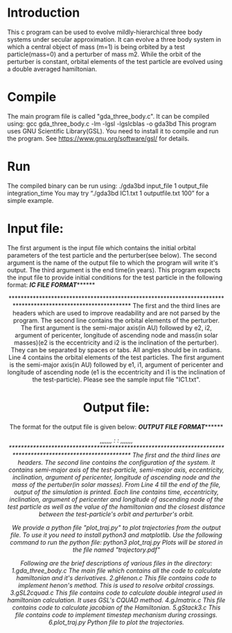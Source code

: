 # Introduction

This c program can be used to evolve mildly-hierarchical three body systems under secular approximation. It can evolve a three body system in which a central object of mass (m=1) is being orbited by a test particle(mass=0) and a perturber of mass m2. While the orbit of the perturber is constant, orbital elements of the test particle are evolved using a double averaged hamiltonian. 

# Compile

The main program file is called  "gda_three_body.c". It can be compiled using:
		gcc gda_three_body.c -lm -lgsl -lgslcblas -o gda3bd
This program uses GNU Scientific Library(GSL). You need to install it to compile and run the program. See https://www.gnu.org/software/gsl/ for details. 

# Run

The compiled binary can be run using:
		./gda3bd input_file 1 output_file integration_time
You may try “./gda3bd IC1.txt 1 outputfile.txt 100” for a simple example.
		
# Input file:		

The first argument is the input file which contains the initial orbital parameters of the test particle and the perturber(see below). The second argument is the name of the output file to which the program will write it's output. The third argument is the end time(in years). 
This program expects the input file to provide initial conditions for the test particle in the following format:
*********************************************IC FILE FORMAT***************************************************
<HEADER>
<a2>	<e2>	<i2>	<omega2>	<Omega2>	<m2>
<HEADER>
<a1>	<e1>	<i1>	<omega1>	<Omega1>
**************************************************************************************************************
The first and the third lines are headers which are used to improve readability and are not parsed by the program. The second line contains the orbital elements of the perturber. The first argument is the semi-major axis(in AU) followed by e2, i2, argument of pericenter, longitude of ascending node and mass(in solar masses)(e2 is the eccentricity and i2 is the inclination of the perturber).  They can be separated by spaces or tabs. All angles should be in radians. Line 4 contains the orbital elements of the test particles. The first argument is the semi-major axis(in AU) followed by e1, i1, argument of pericenter and longitude of ascending node (e1 is the eccentricity and i1 is the inclination  of the test-particle). Please see the sample input file "IC1.txt". 

# Output file:

The format for the output file is given below:
*********************************************OUTPUT FILE FORMAT***************************************************
<HEADER>
<a1>	<a2>	<e2>	<i2>	<omega2>	<Omega2>	<m2>
<HEADER>
<time>,<e>,<i>,<omega>,<Omega>,<H>,<dplus>,<dminus>
		:
		:
<time>,<e>,<i>,<omega>,<Omega>,<H>,<dplus>,<dminus>
**************************************************************************************************************
The first and the third lines are headers. The second line contains the configuration of the system. It contains semi-major axis of the test-particle, semi-major axis, eccentricity, inclination, argument of pericenter, longitude of ascending node and the mass of the pertuber(in solar masses). From Line 4 till the end of the file, output of the simulation is printed. Each line contains time, eccentricity, inclination, argument of pericenter and longitude of ascending node of the test particle as well as the value of the hamiltonian and the closest distance between the test-particle's orbit and perturber's orbit.  

We provide a python file "plot_traj.py" to plot trajectories from the output file. To use it you need to install python3 and matplotlib. Use the following command to run the python file:
python3 plot_traj.py <output filename>
Plots will be stored in the file named "trajectory.pdf"


Following are the brief descriptions of various files in the directory:
1.gda_three_body.c
  The main file which contains all the code to calculate hamiltonian and it's derivatives.
2.gHenon.c
  This file contains code to implement henon's method. This is used to resolve orbital crossings.
3.gSL2cquad.c
  This file contains code to calculate double integral used in hamiltonian calculation. It uses GSL's CQUAD method.
4.gJmatrix.c
  This file contains code to calculate jacobian of the Hamiltonian.
5.gStack3.c
  This file contains code to implement timestep mechanism during crossings.
6.plot_traj.py
  Python file to plot the trajectories.

